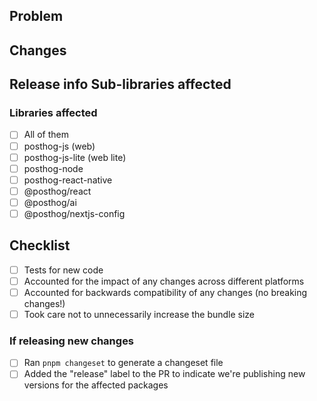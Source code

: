 ## Problem

<!-- Who are we building for, what are their needs, why is this important? -->

## Changes

<!-- What is changed and what information would be useful to a reviewer? -->

## Release info Sub-libraries affected

### Libraries affected

<!-- Please mark which libraries will require a version bump. -->

- [ ] All of them
- [ ] posthog-js (web)
- [ ] posthog-js-lite (web lite)
- [ ] posthog-node
- [ ] posthog-react-native
- [ ] @posthog/react
- [ ] @posthog/ai
- [ ] @posthog/nextjs-config

## Checklist

- [ ] Tests for new code
- [ ] Accounted for the impact of any changes across different platforms
- [ ] Accounted for backwards compatibility of any changes (no breaking changes!)
- [ ] Took care not to unnecessarily increase the bundle size

### If releasing new changes

- [ ] Ran `pnpm changeset` to generate a changeset file
- [ ] Added the "release" label to the PR to indicate we're publishing new versions for the affected packages

<!-- For more details check RELEASING.md -->
